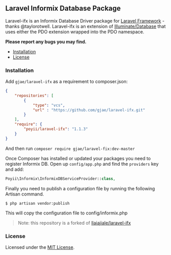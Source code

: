 ## Laravel Informix Database Package

Laravel-ifx is an Informix Database Driver package for [Laravel Framework](http://laravel.com/) - thanks @taylorotwell. Laravel-ifx is an extension of [Illuminate/Database](https://github.com/illuminate/database) that uses either the PDO extension wrapped into the PDO namespace.

**Please report any bugs you may find.**

- [Installation](#installation)
- [License](#license)

### Installation

Add `gjae/laravel-ifx` as a requirement to composer.json:

```json
{
    "repositories": [
        {
            "type": "vcs",
            "url" : "https://github.com/gjae/laravel-ifx.git"
        }
    ],
    "require": {
        "poyii/laravel-ifx": "1.1.3"
    }
}
```
And then run `composer require gjae/laravel-fix:dev-master`

Once Composer has installed or updated your packages you need to register Informix DB. Open up `config/app.php` and find
the `providers` key and add:

```php
Poyii\Informix\InformixDBServiceProvider::class,
```

Finally you need to publish a configuration file by running the following Artisan command.

```terminal
$ php artisan vendor:publish
```
This will copy the configuration file to config/informix.php

> Note: this repository is a forked of [llaiajiale/laravel-ifx](https://github.com/llaiajiale/laravel-ifx)


### License

Licensed under the [MIT License](http://cheeaun.mit-license.org/).